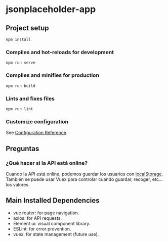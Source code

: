 # jsonplaceholder-app

## Project setup
```
npm install
```

### Compiles and hot-reloads for development
```
npm run serve
```

### Compiles and minifies for production
```
npm run build
```

### Lints and fixes files
```
npm run lint
```

### Customize configuration
See [Configuration Reference](https://cli.vuejs.org/config/).

## Preguntas

### ¿Qué hacer si la API está online?

Cuando la API está online, podemos guardar los usuarios con [localStorage](https://developer.mozilla.org/en-US/docs/Web/API/Window/localStorage). También se puede usar Vuex para controlar cuando guardar, recoger, etc... los valores.

## Main Installed Dependencies

- vue router: for page navigation.
- axios: for API requests.
- Element ui: visual component library.
- ESLint: for error prevention.
- vuex: for state management (future use).
